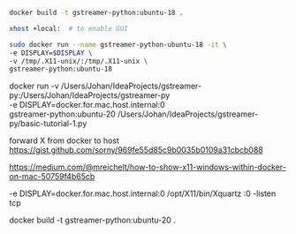 ```bash
docker build -t gstreamer-python:ubuntu-18 .
```

```bash
xhost +local:  # to enable GUI

sudo docker run --name gstreamer-python-ubuntu-18 -it \
-e DISPLAY=$DISPLAY \
-v /tmp/.X11-unix/:/tmp/.X11-unix \
gstreamer-python:ubuntu-18
```


docker run -v /Users/Johan/IdeaProjects/gstreamer-py:/Users/Johan/IdeaProjects/gstreamer-py  \
-e DISPLAY=docker.for.mac.host.internal:0 \
gstreamer-python:ubuntu-20 /Users/Johan/IdeaProjects/gstreamer-py/basic-tutorial-1.py



forward X from docker to host
https://gist.github.com/sorny/969fe55d85c9b0035b0109a31cbcb088

https://medium.com/@mreichelt/how-to-show-x11-windows-within-docker-on-mac-50759f4b65cb

-e DISPLAY=docker.for.mac.host.internal:0
/opt/X11/bin/Xquartz :0 -listen tcp

docker build -t gstreamer-python:ubuntu-20 .